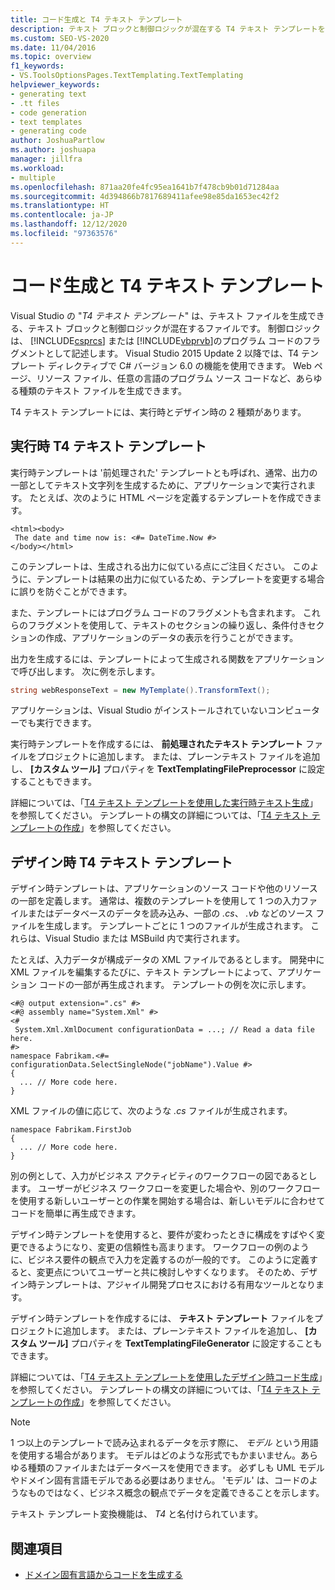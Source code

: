 ```yaml
---
title: コード生成と T4 テキスト テンプレート
description: テキスト ブロックと制御ロジックが混在する T4 テキスト テンプレートを使用してテキスト ファイルを生成する方法について説明します。
ms.custom: SEO-VS-2020
ms.date: 11/04/2016
ms.topic: overview
f1_keywords:
- VS.ToolsOptionsPages.TextTemplating.TextTemplating
helpviewer_keywords:
- generating text
- .tt files
- code generation
- text templates
- generating code
author: JoshuaPartlow
ms.author: joshuapa
manager: jillfra
ms.workload:
- multiple
ms.openlocfilehash: 871aa20fe4fc95ea1641b7f478cb9b01d71284aa
ms.sourcegitcommit: 4d394866b7817689411afee98e85da1653ec42f2
ms.translationtype: HT
ms.contentlocale: ja-JP
ms.lasthandoff: 12/12/2020
ms.locfileid: "97363576"
---
```

# <a name="code-generation-and-t4-text-templates"></a>コード生成と T4 テキスト テンプレート

Visual Studio の "*T4 テキスト テンプレート*" は、テキスト ファイルを生成できる、テキスト ブロックと制御ロジックが混在するファイルです。 制御ロジックは、 [!INCLUDE[csprcs](../data-tools/includes/csprcs_md.md)] または [!INCLUDE[vbprvb](../code-quality/includes/vbprvb_md.md)]のプログラム コードのフラグメントとして記述します。 Visual Studio 2015 Update 2 以降では、T4 テンプレート ディレクティブで C# バージョン 6.0 の機能を使用できます。 Web ページ、リソース ファイル、任意の言語のプログラム ソース コードなど、あらゆる種類のテキスト ファイルを生成できます。

T4 テキスト テンプレートには、実行時とデザイン時の 2 種類があります。

## <a name="run-time-t4-text-templates"></a>実行時 T4 テキスト テンプレート

実行時テンプレートは '前処理された' テンプレートとも呼ばれ、通常、出力の一部としてテキスト文字列を生成するために、アプリケーションで実行されます。 たとえば、次のように HTML ページを定義するテンプレートを作成できます。

```
<html><body>
 The date and time now is: <#= DateTime.Now #>
</body></html>
```

このテンプレートは、生成される出力に似ている点にご注目ください。 このように、テンプレートは結果の出力に似ているため、テンプレートを変更する場合に誤りを防ぐことができます。

また、テンプレートにはプログラム コードのフラグメントも含まれます。 これらのフラグメントを使用して、テキストのセクションの繰り返し、条件付きセクションの作成、アプリケーションのデータの表示を行うことができます。

出力を生成するには、テンプレートによって生成される関数をアプリケーションで呼び出します。 次に例を示します。

```csharp
string webResponseText = new MyTemplate().TransformText();
```

アプリケーションは、Visual Studio がインストールされていないコンピューターでも実行できます。

実行時テンプレートを作成するには、 **前処理されたテキスト テンプレート** ファイルをプロジェクトに追加します。 または、プレーンテキスト ファイルを追加し、 **[カスタム ツール]** プロパティを **TextTemplatingFilePreprocessor** に設定することもできます。

詳細については、「[T4 テキスト テンプレートを使用した実行時テキスト生成](../modeling/run-time-text-generation-with-t4-text-templates.md)」を参照してください。 テンプレートの構文の詳細については、「[T4 テキスト テンプレートの作成](../modeling/writing-a-t4-text-template.md)」を参照してください。

## <a name="design-time-t4-text-templates"></a>デザイン時 T4 テキスト テンプレート

デザイン時テンプレートは、アプリケーションのソース コードや他のリソースの一部を定義します。 通常は、複数のテンプレートを使用して 1 つの入力ファイルまたはデータベースのデータを読み込み、一部の *.cs*、 *.vb* などのソース ファイルを生成します。 テンプレートごとに 1 つのファイルが生成されます。 これらは、Visual Studio または MSBuild 内で実行されます。

たとえば、入力データが構成データの XML ファイルであるとします。 開発中に XML ファイルを編集するたびに、テキスト テンプレートによって、アプリケーション コードの一部が再生成されます。 テンプレートの例を次に示します。

```
<#@ output extension=".cs" #>
<#@ assembly name="System.Xml" #>
<#
 System.Xml.XmlDocument configurationData = ...; // Read a data file here.
#>
namespace Fabrikam.<#= configurationData.SelectSingleNode("jobName").Value #>
{
  ... // More code here.
}
```

XML ファイルの値に応じて、次のような *.cs* ファイルが生成されます。

```
namespace Fabrikam.FirstJob
{
  ... // More code here.
}
```

別の例として、入力がビジネス アクティビティのワークフローの図であるとします。 ユーザーがビジネス ワークフローを変更した場合や、別のワークフローを使用する新しいユーザーとの作業を開始する場合は、新しいモデルに合わせてコードを簡単に再生成できます。

デザイン時テンプレートを使用すると、要件が変わったときに構成をすばやく変更できるようになり、変更の信頼性も高まります。 ワークフローの例のように、ビジネス要件の観点で入力を定義するのが一般的です。 このように定義すると、変更点についてユーザーと共に検討しやすくなります。 そのため、デザイン時テンプレートは、アジャイル開発プロセスにおける有用なツールとなります。

デザイン時テンプレートを作成するには、 **テキスト テンプレート** ファイルをプロジェクトに追加します。 または、プレーンテキスト ファイルを追加し、 **[カスタム ツール]** プロパティを **TextTemplatingFileGenerator** に設定することもできます。

詳細については、「[T4 テキスト テンプレートを使用したデザイン時コード生成](../modeling/design-time-code-generation-by-using-t4-text-templates.md)」を参照してください。 テンプレートの構文の詳細については、「[T4 テキスト テンプレートの作成](../modeling/writing-a-t4-text-template.md)」を参照してください。

> [!NOTE]
> 1 つ以上のテンプレートで読み込まれるデータを示す際に、 *モデル* という用語を使用する場合があります。 モデルはどのような形式でもかまいません。あらゆる種類のファイルまたはデータベースを使用できます。 必ずしも UML モデルやドメイン固有言語モデルである必要はありません。 'モデル' は、コードのようなものではなく、ビジネス概念の観点でデータを定義できることを示します。

テキスト テンプレート変換機能は、 *T4* と名付けられています。

## <a name="see-also"></a>関連項目

- [ドメイン固有言語からコードを生成する](../modeling/generating-code-from-a-domain-specific-language.md)
